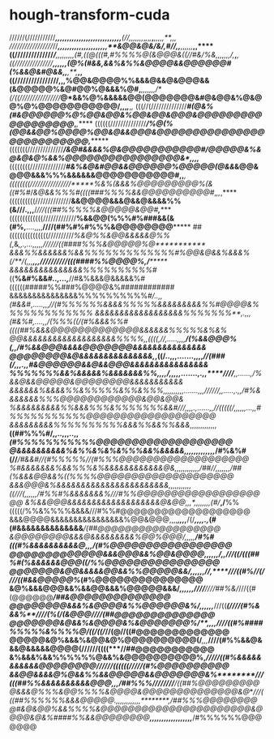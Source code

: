 # hough-transform-cuda

//////(///////////*********,,,,,,,,,,,,,,,,*,,,*,,,,,,,*,,***(/*/,,,*,,,,*,*,*,*,***,****,,,,,**,,,*
/////////////////*//*******,**,,,,,,,,,,,,,,,,,,**,*,**&@@&@&/&/*,*#//,*,***,,*,***,*,,*****,**,****
((//////////////*/*********,*,*,,,,,,,*(#,((@(((#,*#%%%%@(&@@@&((//#&*/%&,**,*,***,,***,,*/,***,***,
((///////////////*************,,,,,,(***@%(#&&,&&%&%%&@@@@&&@@@@@@#(%&&@&#@&&*,***,****,**,*******,,
((////////////////************,,,**%@@&@@@@%%&&&@&&@&@@@&&(&@@@@@%&@#@@%@&&&%@#**,***,***,,*,,**,,/*
(/((////////////////***********@*&&%@%&&&&&@@(@@@@@@@&#@&@@&%@&@@%@%@@@@@@@@@@@/**,******,,*,***,*,*
(((//(//////////////**********#*(@&%(#&@@@@@@%@%@@&@@&%@@&@@&@@@&@@@@@@@@@@@@@@@@@@*******,***,*****
((((((//////////////**********/%@(%(*@@&&@@%@@@@%@@&@&&@@@&@@@@@@@@@@@@@@@@@@@@@@@@@@****,**********
(((((((//////////////********/&@#&&&&%@&@@@@@@@@@@@#/@@@@@&%&@&@&@%&&%@@@@@@@@@@@@@@@@&*,,,*****,***
((((((((//////////////*******#&%&@&#@@&&@@@@@@%@@@@@(@&&*&@@&@@@&&&%%%&&&&&&@@@@@@@@@@@#,****,****,*
((((((((////////////////*****%&%(&&&%@@@@@@@@@%(&((#%#*/*&@&&%%%#((((###%%%%&&@@@@@@@@@@#*,*,,*,****
((((((((((//////////////****&&@@@@&&&@&&@&&&&%%(&///**.,,,******/*///(((##%%%%%&@@@@@&@@#****,******
(((((((((((((/////////////**%&&@@(%%%#%###&&(&(#%,**....,,,,******////(##%#%#%%%&@@@@@@@@***********
##(((((((((((((((//////////*%&@%%&@@&&&&&@%%(*,&*,,.,...,,,,,****/*/////((####%%%&@@@@@%@***********
&&&%%&&&&&&%&&%%%%%%%%%%%%%#%@@&@&&%&&&%(/**/(*,,,**,,,********//////////(((####%%@@@@%,/***********
&&&&&&&&&&&&&&&%%%%%%%%%%#*((**%&#%&&#*..,...,***//#&%&&&@&&&&&%#((((((#####%%###%@@@@&%############
&&&&&&&&&&&&&&&%%%%%%%%%%*#/..,,(#&&#*,.....,,,****//(#%%%%%%&&&&%%%%%&&&&&&&&&%%#@@@@&%%%%%%%%%%%%%
&&&&&&&&&&&&&&&&&&%%%%%%%**,.,,,(#&%#,....,,*/(%%%((/(#%&&&%%#((((##%&&&@@@@@@@@@@@@@&&&&&&%%%%%&%&%
@@&&&&&&&&&&&&&&&&&&&%%%%*,,((((*,//,.....,,,,******/(%&&@@@%(*,,*/#%&&@@@&&&&@@@@@@@&&&&&&&&&&&&&&&
@@@@@@@@&@&&&&&&&&&&&&&&&,*,((/..,,,.......,,,,*****//(###(/*,,,.,,*#&@@@@@@&&@&&@@@&&&&&&&&&&&&&&&&
%%%%%%%&&%&&&&&%&&&&&&&%%,,*,,*/,,,,,.......,.,,****////**,,......,*/%&&@&&@@@@@&@@@@@@@@&&&&&&&&&&&
&&&&&&%&&&&%%&%%%%%&%%&%%%,,,*,,,,,,,.......,,,***//////*,,.....,.,,/#%&&&&&&&%%%@@@@@@@@@@@@&@@&@@&
%&&&&&&&&&%%&&&%%%&%%%%%%%&&#///,,,,.,......,,***//(((((/,,,,,,...,,*#%%%%%%%%%%%@@@@@@@@@@@@@@@@@@@
&&&&&&&&&%%%%%%%%%%&&&%%&&%%&&&*,,,,,,,,,,,,,**((##%%%#/,,..,,,..,,*(#%%%%%%%%%%%@@@@@@@@@@@@@@@@@@@
@&&&&&&&&&&%&%%&%&%&%%%&&%&&&&&,,,,,,,,,,,,,*/#%&%#(//***/#&&#//**(#%%%%%*//(#%%%@@@@@@@@@@@@@@@@@@@
%#&&&&&&&%&&%%%&%&&&&&&&&&&&&@&,,,,,,,,,,,,*/##//**,,,,,,,***/##(%&&&@@&&%((%%%%@@@@@@@@@@@@@@@@@@@@
&&&@@@&%&&&&&&&&&&&&&&&&&&&&&&&,,*,,,,,,,,,**((///(*,*,,,,,*/#%%#%&&&&&&&%///#%%@@@@@@@@@@@@@@@@@@@@
&%&&@@@&&&&&&&&&&&&&&&&&&&@&@@*,,,*,,,,,,,,**(#/***,/**%%(((((/%%&%%%%&&&&///#%%#@@@@@@@@@@@@@@@@@@@
&&&@@@@&&&&&&&&&&&&&&&&%@@&@@@,,,,***,,,,***/(/***,,,,.,*(#(#&&&&&&&&&&&&&&***/(##@@@@@@@@@@@@@@@@@@
&@@@@@@@@&&&@&&&&&&&&&%@@%@@@/,,,,,********************/#%#(((#%&&&&&&&&&&@,,,*/(#%@@@@@@@@@@@@@@@@@
@@@@@@@@@@@@@&&&@@@&&%@@&@@@@,,,,,,***/****,*,******///((/(((##%#(%&&&&&&@@@***((/%%@@@@@@@@@@@@@@@@
@@@@@@@&@@&&&&&@@&&%%@@@@@&&/,,,,,,****//******,****///((#%//(////((#&&@@@@@%*****(#%@@@@@@@@@@@@@@@
&@%&&&@@@&&%&&@@&&&%@@@@@&&&/*,,,,,,****////*********////##%&*/*///((#(@@@@@@*****/##&@@@@@@@@@@@@@@
@@@@@@@@&&&%&@@@@&%%@@@@@@&%/*,,,,,,******///((****(////(#%&&&%**////(%(/(&@@@*////(##@@@@@@@@@@@@@@
@@@@@@@&@&&%&@@@@&%&@@@@@@@%/**,,,,*******////((#%####%%%%%&%%%%@*/((/((/*//(@**/**/((#@@@@@@@@@@@@@
@@@@@&@%&&&%&@@&@%@@@@@@@@@@(/***,,,*******////(#%%&&@&&&@&&&&&@@@@(//**////((((*****//##@@@@@@@@@@@
&%&&&%&&%%%%%%@&&%&@@@@@@@@@@%****,*******/////((#%&&&&&&&&&&&@@@@@@@@//////((((((/////(#%@@@@@@@@@@
&&@@&&&&@%@&&%%&&@@@@@&&@@@@@@@&%********///(((##%%&&&&&&&&&&@@@,,,/##%%%*////////***/((##%@@@@@@@@@
@&&&@%%%&@@%%%%&@@@@&@@@@@@@@@@@@@@&@****///(((##%%%%%%&&&@@@@@.,,,,,,,,,,,,********,*/##%%%@@@@@@@@
@#&@&@@%&&%%%%&@@@@@@@@@@@@@@@@@@@@@@&@@@@&@&%####%%&&@@@@@@@@**,,,,,,,,,,,,,,,,,,***/#%%%%%%@@@@@@@
